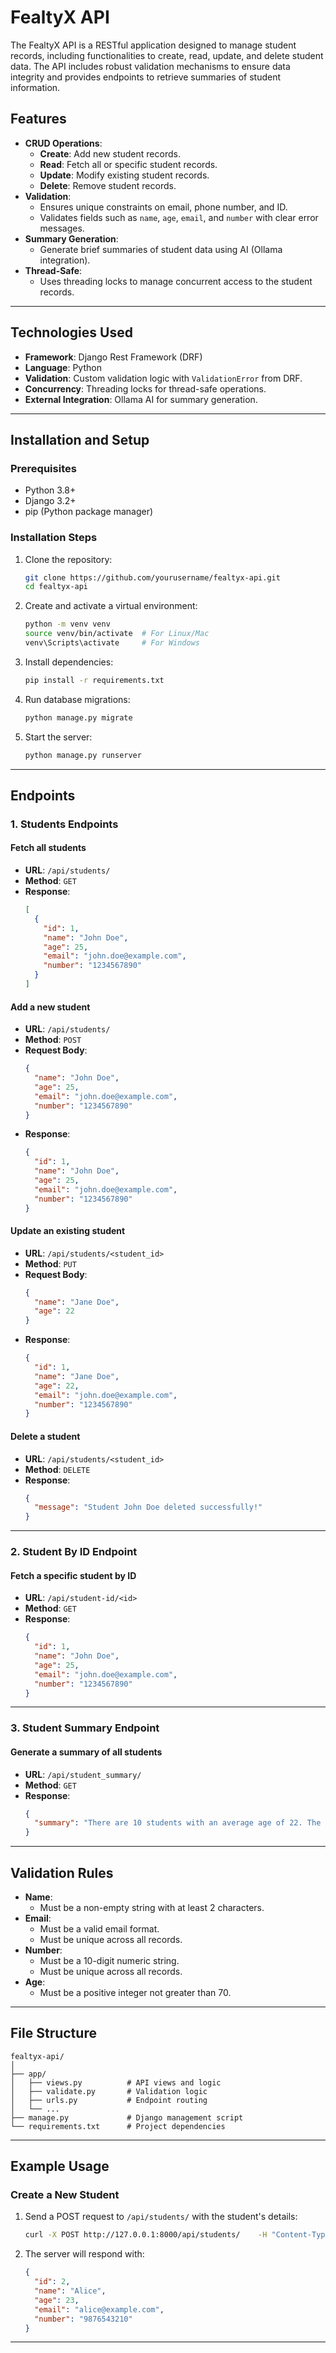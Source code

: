 
# FealtyX API

The FealtyX API is a RESTful application designed to manage student records, including functionalities to create, read, update, and delete student data. The API includes robust validation mechanisms to ensure data integrity and provides endpoints to retrieve summaries of student information.

## Features
- **CRUD Operations**:
  - **Create**: Add new student records.
  - **Read**: Fetch all or specific student records.
  - **Update**: Modify existing student records.
  - **Delete**: Remove student records.
- **Validation**:
  - Ensures unique constraints on email, phone number, and ID.
  - Validates fields such as `name`, `age`, `email`, and `number` with clear error messages.
- **Summary Generation**:
  - Generate brief summaries of student data using AI (Ollama integration).
- **Thread-Safe**:
  - Uses threading locks to manage concurrent access to the student records.

---

## Technologies Used
- **Framework**: Django Rest Framework (DRF)
- **Language**: Python
- **Validation**: Custom validation logic with `ValidationError` from DRF.
- **Concurrency**: Threading locks for thread-safe operations.
- **External Integration**: Ollama AI for summary generation.

---

## Installation and Setup

### Prerequisites
- Python 3.8+
- Django 3.2+
- pip (Python package manager)

### Installation Steps
1. Clone the repository:
   ```bash
   git clone https://github.com/yourusername/fealtyx-api.git
   cd fealtyx-api
   ```

2. Create and activate a virtual environment:
   ```bash
   python -m venv venv
   source venv/bin/activate  # For Linux/Mac
   venv\Scripts\activate     # For Windows
   ```

3. Install dependencies:
   ```bash
   pip install -r requirements.txt
   ```

4. Run database migrations:
   ```bash
   python manage.py migrate
   ```

5. Start the server:
   ```bash
   python manage.py runserver
   ```

---

## Endpoints

### **1. Students Endpoints**
#### Fetch all students
- **URL**: `/api/students/`
- **Method**: `GET`
- **Response**:
  ```json
  [
    {
      "id": 1,
      "name": "John Doe",
      "age": 25,
      "email": "john.doe@example.com",
      "number": "1234567890"
    }
  ]
  ```

#### Add a new student
- **URL**: `/api/students/`
- **Method**: `POST`
- **Request Body**:
  ```json
  {
    "name": "John Doe",
    "age": 25,
    "email": "john.doe@example.com",
    "number": "1234567890"
  }
  ```
- **Response**:
  ```json
  {
    "id": 1,
    "name": "John Doe",
    "age": 25,
    "email": "john.doe@example.com",
    "number": "1234567890"
  }
  ```

#### Update an existing student
- **URL**: `/api/students/<student_id>`
- **Method**: `PUT`
- **Request Body**:
  ```json
  {
    "name": "Jane Doe",
    "age": 22
  }
  ```
- **Response**:
  ```json
  {
    "id": 1,
    "name": "Jane Doe",
    "age": 22,
    "email": "john.doe@example.com",
    "number": "1234567890"
  }
  ```

#### Delete a student
- **URL**: `/api/students/<student_id>`
- **Method**: `DELETE`
- **Response**:
  ```json
  {
    "message": "Student John Doe deleted successfully!"
  }
  ```

---

### **2. Student By ID Endpoint**
#### Fetch a specific student by ID
- **URL**: `/api/student-id/<id>`
- **Method**: `GET`
- **Response**:
  ```json
  {
    "id": 1,
    "name": "John Doe",
    "age": 25,
    "email": "john.doe@example.com",
    "number": "1234567890"
  }
  ```

---

### **3. Student Summary Endpoint**
#### Generate a summary of all students
- **URL**: `/api/student_summary/`
- **Method**: `GET`
- **Response**:
  ```json
  {
    "summary": "There are 10 students with an average age of 22. The most common names are John and Jane."
  }
  ```

---

## Validation Rules
- **Name**:
  - Must be a non-empty string with at least 2 characters.
- **Email**:
  - Must be a valid email format.
  - Must be unique across all records.
- **Number**:
  - Must be a 10-digit numeric string.
  - Must be unique across all records.
- **Age**:
  - Must be a positive integer not greater than 70.

---

## File Structure
```
fealtyx-api/
│
├── app/
│   ├── views.py          # API views and logic
│   ├── validate.py       # Validation logic
│   ├── urls.py           # Endpoint routing
│   └── ...
├── manage.py             # Django management script
└── requirements.txt      # Project dependencies
```

---

## Example Usage
### Create a New Student
1. Send a POST request to `/api/students/` with the student's details:
   ```bash
   curl -X POST http://127.0.0.1:8000/api/students/    -H "Content-Type: application/json"    -d '{"name": "Alice", "age": 23, "email": "alice@example.com", "number": "9876543210"}'
   ```

2. The server will respond with:
   ```json
   {
     "id": 2,
     "name": "Alice",
     "age": 23,
     "email": "alice@example.com",
     "number": "9876543210"
   }
   ```

---

